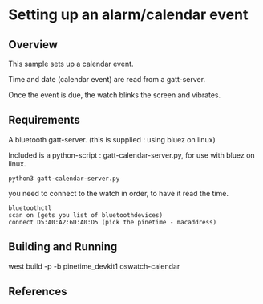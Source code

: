 # Setting up an alarm/calendar event

## Overview

This sample sets up a calendar event.

Time and date (calendar event) are read from a gatt-server.

Once the event is due, the watch blinks the screen and vibrates.

## Requirements

A bluetooth gatt-server. (this is supplied : using bluez on linux)

Included is a python-script : gatt-calendar-server.py, for use with bluez on linux.

```
python3 gatt-calendar-server.py
```

you need to connect to the watch in order, to have it read the time.

```
bluetoothctl
scan on (gets you list of bluetoothdevices)
connect D5:A0:A2:6D:A0:D5 (pick the pinetime - macaddress)
```

## Building and Running

west build -p -b  pinetime_devkit1 oswatch-calendar

## References
